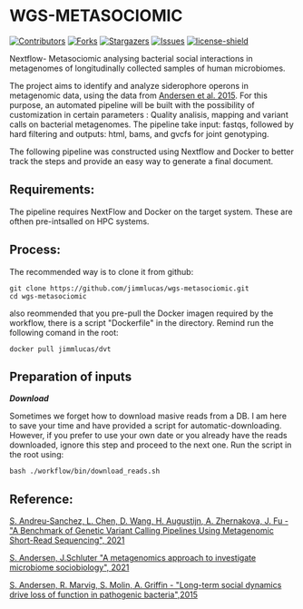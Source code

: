 # WGS-METASOCIOMIC

[![Contributors][contributors-shield]][contributors-url]
[![Forks][forks-shield]][forks-url]
[![Stargazers][stars-shield]][stars-url]
[![Issues][issues-shield]][issues-url]
[![license-shield]][license-url]

Nextflow- Metasociomic analysing bacterial social interactions in metagenomes of longitudinally collected samples of human microbiomes.

The project aims to identify and analyze siderophore operons in metagenomic data, using the data from [Andersen et al. 2015](https://www.pnas.org/doi/full/10.1073/pnas.1508324112). For this purpose, an automated pipeline will be built with the possibility of customization in certain parameters : Quality analisis, mapping and variant calls on bacterial metagenomes. The pipeline take input: fastqs, followed by hard filtering and outputs: html, bams, and gvcfs for joint genotyping.

The following pipeline was constructed using Nextflow and Docker to better track the steps and provide an easy way to generate a final document.


## Requirements:
The pipeline requires NextFlow and Docker on the target system. These are ofthen pre-intsalled on HPC systems.
## Process:

The recommended way is to clone it from github:

```
git clone https://github.com/jimmlucas/wgs-metasociomic.git
cd wgs-metasociomic
```
also reommended that you pre-pull the Docker imagen required by the workflow, there is a script "Dockerfile" in the directory. Remind run the following comand in the root:

```
docker pull jimmlucas/dvt
```
## Preparation of inputs

***Download***

Sometimes we forget how to download masive reads from a DB. I am here to save your time and have provided a script for automatic-downloading. However, if you prefer to use your own date or you already have the reads downloaded, ignore this step and proceed to the next one.
Run the script in the root using:

```
bash ./workflow/bin/download_reads.sh 
```
## Reference:

[S. Andreu-Sanchez, L. Chen, D. Wang, H. Augustijn, A. Zhernakova, J. Fu - "A Benchmark of Genetic Variant Calling Pipelines Using Metagenomic Short-Read Sequencing", 2021](https://www.frontiersin.org/journals/genetics/articles/10.3389/fgene.2021.648229/full)

[S. Andersen, J.Schluter "A metagenomics approach to investigate microbiome sociobiology", 2021](https://www.pnas.org/doi/full/10.1073/pnas.2100934118)

[S. Andersen, R. Marvig, S. Molin, A. Griffin - "Long-term social dynamics drive loss of function in pathogenic bacteria",2015](https://www.pnas.org/doi/full/10.1073/pnas.1508324112)



[contributors-shield]: https://img.shields.io/github/contributors/jimmlucas/wgs-metasociomic.svg?style=for-the-badge

[contributors-url]: https://github.com/jimmlucas/wgs-metasociomic/graphs/contributors

[forks-shield]: https://img.shields.io/github/forks/jimmlucas/wgs-metasociomic.svg?style=for-the-badge
[forks-url]: https://github.com/jimmlucas/wgs-metasociomic/network/members

[stars-shield]: https://img.shields.io/github/stars/jimmlucas/wgs-metasociomic.svg?style=for-the-badge
[stars-url]: https://github.com/gjimmlucas/wgs-metasociomic/stargazers

[issues-shield]: https://img.shields.io/github/issues/jimmlucas/wgs-metasociomic.svg?style=for-the-badge
[issues-url]: https://github.com/jimmlucas/wgs-metasociomic/issues

[license-shield]: https://img.shields.io/github/license/jimmlucas/wgs-metasociomic.svg?style=for-the-badge
[license-url]: https://github.com/jimmlucas/wgs-metasociomic/blob/master/LICENSE.txt